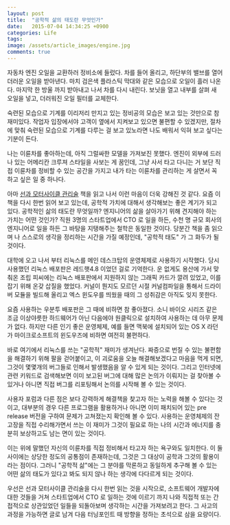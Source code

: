 ```yaml
---
layout: post
title:  "공학적 삶의 태도란 무엇인가"
date:   2015-07-04 14:34:25 +0900
categories: Life
tags: 
image: /assets/article_images/engine.jpg
comments: true
---
```


자동차 엔진 오일을 교환하러 정비소에 들렀다. 차를 들어 올리고, 하단부의 밸브를 열어 더러운 오일을 받아낸다. 마치 검은색 플라스틱 막대와 같은 모습으로 오일이 흘러 나온다. 마지막 한 방울 까지 받아내고 나서 차를 다시 내린다. 보닛을 열고 내부를 살펴 새 오일을 넣고, 더러워진 오일 필터를 교체한다.

숙련된 모습으로 기계를 이리저리 만지고 있는 정비공의 모습은 보고 있는 것만으로 참 재미있다. 작업자 입장에서야 고객이 옆에서 지켜보고 있으면 불편할 수 있겠지만, 절차에 맞춰 숙련된 모습으로 기계를 다루는 걸 보고 있노라면 나도 배워서 익혀 보고 싶다는 기분이 든다.

나는 이륜차를 좋아하는데, 아직 그럴싸한 모델을 가져보진 못했다. 엔진이 외부에 드러나 있는 어메리칸 크루져 스타일을 사보는 게 꿈인데, 그냥 사서 타고 다니는 거 보단 직접 이륜차를 정비할 수 있는 공간을 가지고 내가 타는 이륜차를 관리하는 게 살면서 꼭 하고 싶은 일 중 하나다.

아마 [선과 모터사이클 관리술](https://realgsong.wordpress.com/2013/07/09/%EC%84%A0%EA%B3%BC-%EB%AA%A8%ED%84%B0%EC%82%AC%EC%9D%B4%ED%81%B4-%EA%B4%80%EB%A6%AC%EC%88%A0/) 책을 읽고 나서 이런 마음이 더욱 강해진 것 같다. 요즘 이 책을 다시 한번 읽어 보고 있는데, 공학적 가치에 대해서 생각해보는 좋은 계기가 되고 있다. 공학적인 삶의 태도란 무엇일까? 엔지니어의 삶을 살아가기 위해 견지해야 하는 가치는 어떤 것인가? 직원 3명의 스타트업에서 CTO 로 일을 하든, 수천 명 규모 회사의 엔지니어로 일을 하든 그 바탕을 지탱해주는 철학은 동일한 것이다. 당분간 책을 좀 읽으며 나 스스로의 생각을 정리하는 시간을 가질 예정인데, "공학적 태도" 가 그 화두가 될 것이다.

대학에 오고 나서 부터 리눅스를 메인 데스크탑의 운영체제로 사용하기 시작했다. 당시 사용했던 리눅스 배포판은 레드햇4.8 이었던 걸로 기억한다. 운 없게도 용산에 가서 맞춰온 조립 피씨에는 리눅스 배포판에서 지원하지 않는 그래픽 카드가 깔려 있었고, 이를 잡기 위해 온갖 삽질을 했었다. 커널이 뭔지도 모르던 시절 커널컴파일을 통해서 드라이버 모듈을 빌드해 올리고 엑스 윈도우를 띄웠을 때의 그 성취감은 아직도 잊지 못한다.

요즘 사용하는 우분투 배포판은 그 때에 비하면 참 좋아졌다. 소니 바이오 시리즈 같은 조금 이상야릇한 하드웨어가 아닌 다음에야 원클릭으로 설치하여 사용하는 데 아무 문제가 없다. 하지만 다른 인기 좋은 운영체제, 예를 들면 맥북에 설치되어 있는 OS X 라던가 마이크로소프트의 윈도우즈에 비하면 여전히 불편하다.

바로 여기에서 리눅스를 쓰는 "공학적" 재미가 생겨난다. 짜증으로 번질 수 있는 불편함을 해결하기 위해 팔을 걷어붙이고, 이 괴로움을 오늘 해결해보겠다고 마음을 먹게 되면, 그것이 몇몇개의 버그들로 인해서 발생했음을 알 수 있게 되는 것이다. 그리고 인터넷에 관련 키워드로 검색해보면 이미 보고된 버그에 대해 많은 논의가 이뤄지는 걸 찾아볼 수 있거나 아니면 직접 버그를 리포팅해서 논의를 시작해 볼 수 있는 것이다.

사용자 포럼과 다른 점은 보다 강력하게 해결책을 찾고자 하는 노력을 해볼 수 있다는 것이고, 대부분의 경우 다른 프로그램을 활용하거나 아니면 이미 패치되어 있는 pre release 버전을 구하여 문제가 고쳐졌는지 확인해 볼 수 있다. 사용하는 운영체제의 잔고장을 직접 수리해가면서 쓰는 이 재미가 그것이 필요로 하는 나의 시간과 에너지를 충분히 보상하고도 남는 면이 있는 것이다.

이는 위에 말했던 자신의 이륜차를 직접 정비해서 타고자 하는 욕구와도 일치한다. 이 둘 사이에는 상당한 정도의 공통점이 존재하는데, 그것은 그 대상이 공학과 그것의 활용이라는 점이다. 그러니 "공학적 삶"에는 그 분야를 막론하고 동일하게 추구해 볼 수 있는 어떤 삶의 태도가 있다고 봐도 되지 않나 하는 생각에 다다르게 되는 것이다.

우선은 선과 모터사이클 관리술을 다시 한번 읽는 것을 시작으로, 소프트웨어 개발자에 대한 것들을 거쳐 스타트업에서 CTO 로 일하는 것에 이르기 까지 나와 직접적 또는 간접적으로 상관있었던 일들을 되돌아보며 생각하는 시간을 가져보려고 한다. 그 사고의 과정을 가능하면 글로 남겨 다음 터닝포인트 때 방향을 정하는 초석으로 삼을 요량이다.
